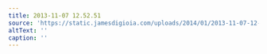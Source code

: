 ```yaml
---
title: 2013-11-07 12.52.51
source: 'https://static.jamesdigioia.com/uploads/2014/01/2013-11-07-12-52-51-scaled.jpg'
altText: ''
caption: ''
---
```


